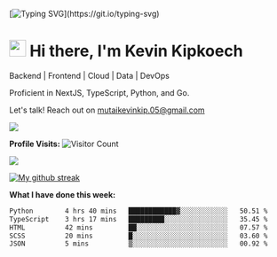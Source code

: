 
[![Typing SVG](https://readme-typing-svg.herokuapp.com?font=Courier+new&color=%23808080&size=40&width=800&duration=6969&lines=Welcome+to+my+profile!)](https://git.io/typing-svg)
# <img src="https://raw.githubusercontent.com/iampavangandhi/iampavangandhi/master/gifs/Hi.gif" width="30px"> Hi there, I'm Kevin Kipkoech

Backend | Frontend | Cloud | Data | DevOps

Proficient in NextJS, TypeScript, Python, and Go. 

Let's talk! Reach out on mutaikevinkip.05@gmail.com 

[![](https://img.shields.io/badge/linkedin-%230077B5.svg?style=for-the-badge&logo=linkedin)](https://www.linkedin.com/in/kevin-kipkoech-651a15108)


**Profile Visits:**
![Visitor Count](https://profile-counter.glitch.me/KevinKipkoechMutai/count.svg)

<img src="https://github-readme-stats.vercel.app/api/top-langs?username=KevinKipkoechMutai&layout=compact&theme=blue-green"/>

[![My github streak](https://github-readme-streak-stats.herokuapp.com/?user=KevinKipkoechMutai&theme=blue-green)](https://github.com/KevinKIpkoechMutai/github-readme-streak-stats)


**What I have done this week:**
<!--START_SECTION:waka-->

```txt
Python        4 hrs 40 mins   ████████████▓░░░░░░░░░░░░   50.51 %
TypeScript    3 hrs 17 mins   █████████░░░░░░░░░░░░░░░░   35.45 %
HTML          42 mins         ██░░░░░░░░░░░░░░░░░░░░░░░   07.57 %
SCSS          20 mins         █░░░░░░░░░░░░░░░░░░░░░░░░   03.60 %
JSON          5 mins          ▒░░░░░░░░░░░░░░░░░░░░░░░░   00.92 %
```

<!--END_SECTION:waka-->

